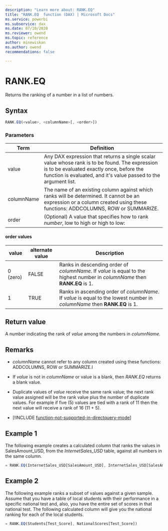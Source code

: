 ```yaml
---
description: "Learn more about: RANK.EQ"
title: "RANK.EQ  function (DAX) | Microsoft Docs"
ms.service: powerbi 
ms.subservice: dax 
ms.date: 07/10/2020
ms.reviewer: owend
ms.topic: reference
author: minewiskan
ms.author: owend 
recommendations: false

---
```

# RANK.EQ

Returns the ranking of a number in a list of numbers.  
  
## Syntax  
  
```js
RANK.EQ(<value>, <columnName>[, <order>])  
```
  
### Parameters

|Term|Definition|  
|--------|--------------|  
|value |Any DAX expression that returns a single scalar value whose rank is to be found. The expression is to be evaluated exactly once, before the function is evaluated, and it's value passed to the argument list.  |  
|columnName |The name of an existing column against which ranks will be determined. It cannot be an expression or a column created using these functions: ADDCOLUMNS, ROW or SUMMARIZE. |
|order |(Optional) A value that specifies how to rank *number*, low to high or high to low: |

#### order values

|value|alternate value|Description|  
|-----|-----|-----|  
|0 (zero)|FALSE|Ranks in descending order of *columnName*. If *value* is equal to the highest number in *columnName* then **RANK.EQ** is 1.|  
|1|TRUE|Ranks in ascending order of *columnName*. If *value* is equal to the lowest number in *columnName* then **RANK.EQ** is 1.|  
  
## Return value

A number indicating the rank of *value* among the numbers in *columnName*.  
  
## Remarks  
  
- *columnName* cannot refer to any column created using these functions: ADDCOLUMNS, ROW or SUMMARIZE.I  
  
- If *value* is not in *columnName* or value is a blank, then *RANK.EQ* returns a blank value.  
  
- Duplicate values of *value* receive the same rank value; the next rank value assigned will be the rank value plus the number of duplicate values. For example if five (5) values are tied with a rank of 11 then the next value will receive a rank of 16 (11 + 5).  

- [!INCLUDE [function-not-supported-in-directquery-mode](includes/function-not-supported-in-directquery-mode.md)]

## Example 1

The following example creates a calculated column that ranks the values in SalesAmount_USD, from the *InternetSales_USD* table, against all numbers in the same column.  
  
```js
= RANK.EQ(InternetSales_USD[SalesAmount_USD], InternetSales_USD[SalesAmount_USD])  
```
  
## Example 2

The following example ranks a subset of values against a given sample. Assume that you have a table of local students with their performance in a specific national test and, also, you have the entire set of scores in that national test. The following calculated column will give you the national ranking for each of the local students.  
  
```js
= RANK.EQ(Students[Test_Score], NationalScores[Test_Score])  
```
